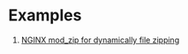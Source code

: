 # Examples

1. [NGINX mod_zip for dynamically file zipping](/nginx_mod_zip_for_dynamic_file_zipping/README.md)

